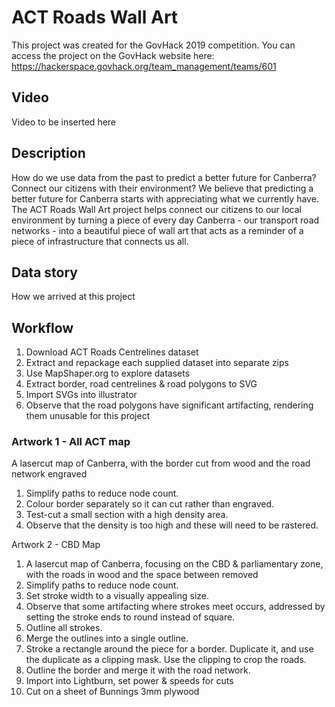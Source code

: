 # ACT Roads Wall Art
This project was created for the GovHack 2019 competition. You can access the project on the GovHack website here: https://hackerspace.govhack.org/team_management/teams/601
## Video
Video to be inserted here
## Description
How do we use data from the past to predict a better future for Canberra? Connect our citizens with their environment? We believe that predicting a better future for Canberra starts with appreciating what we currently have. The ACT Roads Wall Art project helps connect our citizens to our local environment by turning a piece of every day Canberra - our transport road networks - into a beautiful piece of wall art that acts as a reminder of a piece of infrastructure that connects us all.

## Data story
How we arrived at this project

## Workflow
1. Download ACT Roads Centrelines dataset
2. Extract and repackage each supplied dataset into separate zips
3. Use MapShaper.org to explore datasets
4. Extract border, road centrelines & road polygons to SVG
4. Import SVGs into illustrator
5. Observe that the road polygons have significant artifacting, rendering them unusable for this project

### Artwork 1 - All ACT map
A lasercut map of Canberra, with the border cut from wood and the road network engraved
1. Simplify paths to reduce node count.
2. Colour border separately so it can cut rather than engraved.
3. Test-cut a small section with a high density area.
4. Observe that the density is too high and these will need to be rastered.

Artwork 2 - CBD Map
1. A lasercut map of Canberra, focusing on the CBD & parliamentary zone, with the roads in wood and the space between removed
2. Simplify paths to reduce node count.
3. Set stroke width to a visually appealing size.
4. Observe that some artifacting where strokes meet occurs, addressed by setting the stroke ends to round instead of square.
5. Outline all strokes.
6. Merge the outlines into a single outline.
7. Stroke a rectangle around the piece for a border. Duplicate it, and use the duplicate as a clipping mask. Use the clipping to crop the roads.
8. Outline the border and merge it with the road network. 
9. Import into Lightburn, set power & speeds for cuts
10. Cut on a sheet of Bunnings 3mm plywood

